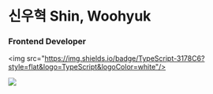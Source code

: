# 신우혁 Shin, Woohyuk
### Frontend Developer
<img src="https://img.shields.io/badge/TypeScript-3178C6?style=flat&logo=TypeScript&logoColor=white"/>

<img src="https://hits.seeyoufarm.com/api/count/incr/badge.svg?url=https%3A%2F%2Fgithub.com%2Fwoo-dev-log&count_bg=%233DBFC8&title_bg=%23555555&icon=&icon_color=%23E7E7E7&title=hits&edge_flat=false"/>
